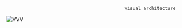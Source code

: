                                                 visual architecture
                                                                      




![VVV](https://github.com/user-attachments/assets/56693583-0e3e-4afd-9c33-4686699becc1)

